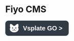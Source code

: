 # Fiyo CMS

<a href="https://www.vsplate.com/?github=vulnspy/FiyoCMS"><img alt="VSPLATE GO" src="https://raw.githubusercontent.com/vsplate/images/master/vsgo_btn.png" width="200px"></a>
